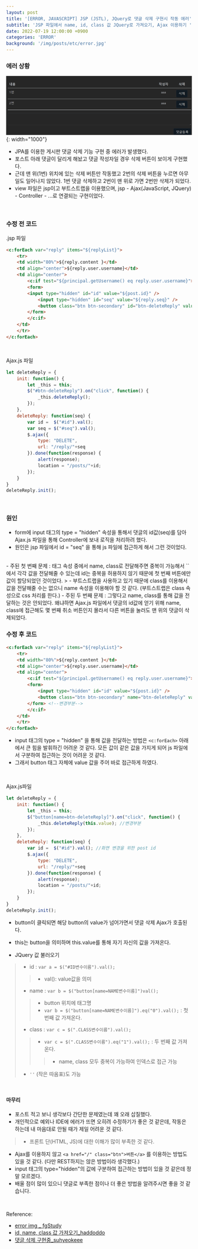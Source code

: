 ```yaml
---
layout: post
title: '[ERROR, JAVASCRIPT] JSP (JSTL), JQuery로 댓글 삭제 구현시 작동 에러'
subtitle: 'JSP 파일에서 name, id, class 값 JQuery로 가져오기, Ajax 이용하기 '
date: 2022-07-19 12:00:00 +0900
categories: 'ERROR'
background: '/img/posts/etc/error.jpg'
---
```


### 에러 상황

![commenterror](/img/posts/error/comment.png){: width="1000"}

- JPA를 이용한 게시판 댓글 삭제 기능 구현 중 에러가 발생했다. 
- 포스트 아래 댓글이 달리게 해놨고 댓글 작성자일 경우 삭제 버튼이 보이게 구현했다.
- 근데 맨 위(1번) 위치에 있는 삭제 버튼만 작동했고 2번의 삭제 버튼을 누르면 아무 일도 일어나지 않았다. 1번 댓글 삭제하고 2번이 맨 위로 가면 2번만 삭제가 되었다.
- view 파일은 jsp이고 부트스트랩을 이용했으며, jsp - Ajax(JavaScript, JQuery) - Controller - ...로 연결되는 구현이었다.

<br>

### 수정 전 코드

.jsp 파일

```html
<c:forEach var="reply" items="${replyList}">
	<tr>
	<td width="80%">${reply.content }</td>
	<td align="center">${reply.user.username}</td>
	<td align="center">
		<c:if test="${principal.getUsername() eq reply.user.username}">
		<form>
		<input type="hidden" id="id" value="${post.id}" />
    		<input type="hidden" id="seq" value="${reply.seq}" />
    		<button class="btn btn-secondary" id="btn-deleteReply" value ="${reply.seq}" >삭제</button>
		</form>
		</c:if>
	</td>
 	</tr>
</c:forEach>
```

<br>

Ajax.js 파일

```javascript
let deleteReply = {
	init: function() {
		let _this = this;
		$("#btn-deleteReply").on("click", function() {
			_this.deleteReply();
		});
	},
	deleteReply: function(seq) {
		var id =  $("#id").val();
        var seq = $("#seq").val();
		$.ajax({
			type: "DELETE", 
			url: "/reply/"+seq
		}).done(function(response) {
			alert(response);
			location = "/posts/"+id;
		});
	}
}
deleteReply.init();

```

<br>

### 원인

- form에 input 태그의 type = "hidden" 속성을 통해서 댓글의 id값(seq)를 담아 Ajax.js 파일을 통해 Controller에 보내 로직을 처리하려 했다. 
- 원인은 jsp 파일에서 id = "seq" 을 통해 js 파일에 접근하게 해서 그런 것이었다.

<br>
- 주된 첫 번째 문제 : 태그 속성 중에서 name, class로 전달해주면 중복이 가능해서 `<c:forEach>` 에서 각각 값을 전달해줄 수 있는데 id는 중복을 허용하지 않기 때문에 첫 번째 버튼에만 값이 할당되었던 것이었다. 
> - 부트스트랩을 사용하고 있기 때문에 class를 이용해서 값을 전달해줄 수는 없으니 name 속성을 이용해야 할 것 같다. (부트스트랩은 class 속성으로 css 처리를 한다.)
- 주된 두 번째 문제 : 그렇다고 name, class를 통해 값을 전달하는 것은 안되었다. 왜냐하면 Ajax.js 파일에서 댓글의 id값에 얻기 위해 name, class에 접근해도 몇 번째 취소 버튼인지 몰라서 다른 버튼을 눌러도 맨 위의 댓글이 삭제되었다. 

<br>

### 수정 후 코드

```html
<c:forEach var="reply" items="${replyList}">
	<tr>
	<td width="80%">${reply.content }</td>
	<td align="center">${reply.user.username}</td>
	<td align="center">
		<c:if test="${principal.getUsername() eq reply.user.username}">
		<form>
			<input type="hidden" id="id" value="${post.id}" />
			<button class="btn btn-secondary" name="btn-deleteReply" value="${reply.seq}">삭제</button>
		</form> <!--변경부분-->
		</c:if>
   	</td>
	</tr>
</c:forEach>
```

- input 태그의 type = "hidden" 을 통해 값을 전달하는 방법은 `<c:forEach>` 아래에서 큰 힘을 발휘하긴 어려운 것 같다. 모든 값이 같은 값을 가지게 되어 js 파일에서 구분하여 접근하는 것이 어려운 것 같다.
- 그래서 button 태그 자체에 value 값을 주어 바로 접근하게 하였다.

<br>

Ajax.js파일

```javascript
let deleteReply = {
	init: function() {
		let _this = this;
		$("button[name=btn-deleteReply]").on("click", function() {   		 //변경부분
			_this.deleteReply(this.value); //변경부분
		});
	},
	deleteReply: function(seq) {
		var id =  $("#id").val(); //화면 변경을 위한 post id
		$.ajax({ 
			type: "DELETE", 
			url: "/reply/"+seq
		}).done(function(response) {
			alert(response);
			location = "/posts/"+id;
		});
	}
}
deleteReply.init();
```

- button이 클릭되면 해당 button의 value가 넘어가면서 댓글 삭제 Ajax가 호출된다.
- this는 button을 의미하며 this.value를 통해 자기 자신의 값을 가져온다.


- JQuery 값 불러오기
> - id : `var a = $("#ID변수이름").val();` 
> > - val(): value값을 의미
> - name :  `var b = $("button[name=NAME변수이름]")val();`
> > - button 위치에 태그명
> > - `var b = $("button[name=NAME변수이름]").eq("0").val();` : 첫 번째 값 가져온다.
> - class : `var c = $(".CLASS변수이름").val();`
> > - `var c = $(".CLASS변수이름").eq("1").val();` : 두 번째 값 가져온다.
> > > -  name, class 모두 중복이 가능하여 인덱스로 접근 가능
> - `''` (작은 따옴표)도 가능

<br>

#### 마무리

- 포스트 적고 보니 생각보다 간단한 문제였는데 꽤 오래 삽질했다.
- 개인적으로 예외나 IDE에 에러가 뜨면 오히려 수정하기가 좋은 것 같은데, 작동은 하는데 내 마음대로 안될 때가 제일 어려운 것 같다. 
> - 프론트 단(HTML, JS)에 대한 이해가 많이 부족한 것 같다.
- Ajax를 이용하지 않고 `<a href="/" class="btn">버튼</a>` 를 이용하는 방법도 있을 것 같다. (다만 REST하지는 않은 방법이라 생각했다.)
- input 태그의 type="hidden"의 값에 구분하여 접근하는 방법이 있을 것 같은데 정말 모르겠다.
- 배울 점이 많이 있으니 댓글로 부족한 점이나 더 좋은 방법을 알려주시면 좋을 것 같습니다.


<br>

Reference:
- [error img _ fgStudy](https://velog.io/@dev-redo/NextJS-Image-Tag-Error-Invalid-src-prop)
- [id, name, class 값 가져오기_haddoddo](https://haddoddo.tistory.com/entry/javascriptjQuery-id-name-class-%EA%B0%92-%EA%B0%80%EC%A0%B8%EC%98%A4%EA%B8%B0)
- [댓글 삭제 구현중_suhyeokeee](https://suhyeokeee.tistory.com/87)